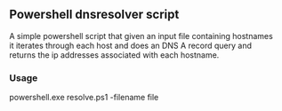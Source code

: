 ## Powershell dnsresolver script

A simple powershell script 
that given an input file containing hostnames <br>
it iterates through each host and does
an DNS A record query and <br> returns the ip
addresses associated with each hostname.

### Usage
powershell.exe resolve.ps1 -filename file
